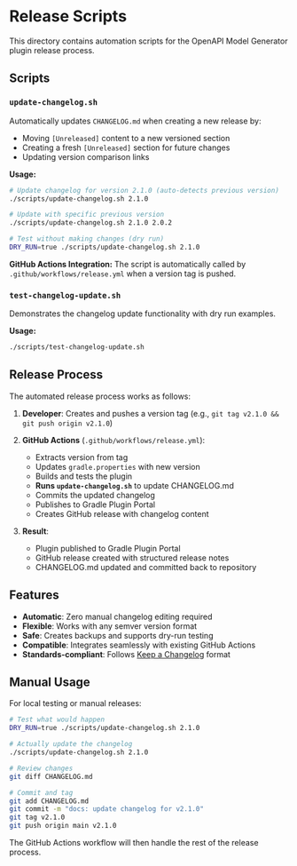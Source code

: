 # Release Scripts

This directory contains automation scripts for the OpenAPI Model Generator plugin release process.

## Scripts

### `update-changelog.sh`

Automatically updates `CHANGELOG.md` when creating a new release by:
- Moving `[Unreleased]` content to a new versioned section
- Creating a fresh `[Unreleased]` section for future changes
- Updating version comparison links

**Usage:**
```bash
# Update changelog for version 2.1.0 (auto-detects previous version)
./scripts/update-changelog.sh 2.1.0

# Update with specific previous version
./scripts/update-changelog.sh 2.1.0 2.0.2

# Test without making changes (dry run)
DRY_RUN=true ./scripts/update-changelog.sh 2.1.0
```

**GitHub Actions Integration:**
The script is automatically called by `.github/workflows/release.yml` when a version tag is pushed.

### `test-changelog-update.sh`

Demonstrates the changelog update functionality with dry run examples.

**Usage:**
```bash
./scripts/test-changelog-update.sh
```

## Release Process

The automated release process works as follows:

1. **Developer**: Creates and pushes a version tag (e.g., `git tag v2.1.0 && git push origin v2.1.0`)

2. **GitHub Actions** (`.github/workflows/release.yml`):
   - Extracts version from tag
   - Updates `gradle.properties` with new version
   - Builds and tests the plugin
   - **Runs `update-changelog.sh`** to update CHANGELOG.md
   - Commits the updated changelog
   - Publishes to Gradle Plugin Portal
   - Creates GitHub release with changelog content

3. **Result**:
   - Plugin published to Gradle Plugin Portal
   - GitHub release created with structured release notes
   - CHANGELOG.md updated and committed back to repository

## Features

- **Automatic**: Zero manual changelog editing required
- **Flexible**: Works with any semver version format
- **Safe**: Creates backups and supports dry-run testing
- **Compatible**: Integrates seamlessly with existing GitHub Actions
- **Standards-compliant**: Follows [Keep a Changelog](https://keepachangelog.com/) format

## Manual Usage

For local testing or manual releases:

```bash
# Test what would happen
DRY_RUN=true ./scripts/update-changelog.sh 2.1.0

# Actually update the changelog
./scripts/update-changelog.sh 2.1.0

# Review changes
git diff CHANGELOG.md

# Commit and tag
git add CHANGELOG.md
git commit -m "docs: update changelog for v2.1.0"
git tag v2.1.0
git push origin main v2.1.0
```

The GitHub Actions workflow will then handle the rest of the release process.